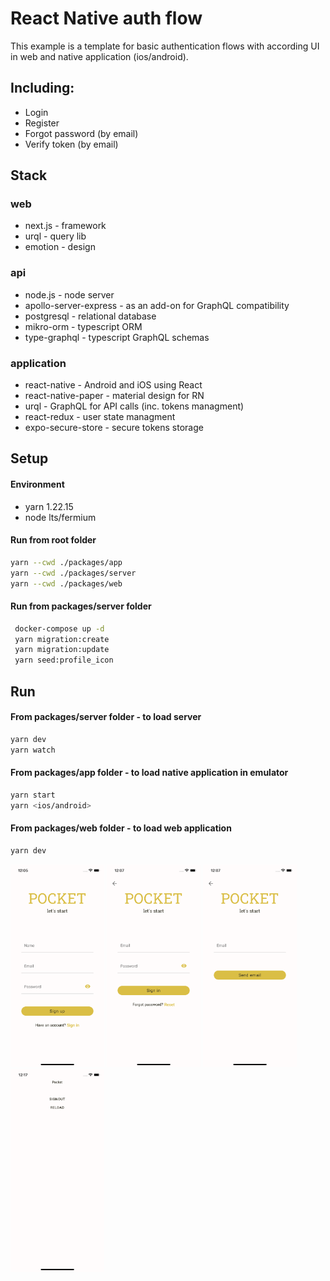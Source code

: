 # React Native auth flow

This example is a template for basic authentication flows with according UI in web and native application (ios/android).

## Including:

- Login
- Register
- Forgot password (by email)
- Verify token (by email)

## Stack

### web

- next.js - framework
- urql - query lib
- emotion - design

### api

- node.js - node server
- apollo-server-express - as an add-on for GraphQL compatibility
- postgresql - relational database
- mikro-orm - typescript ORM
- type-graphql - typescript GraphQL schemas

### application

- react-native - Android and iOS using React
- react-native-paper - material design for RN
- urql - GraphQL for API calls (inc. tokens managment)
- react-redux - user state managment
- expo-secure-store - secure tokens storage

## Setup

#### Environment

- yarn 1.22.15
- node lts/fermium

#### Run from root folder

```bash
yarn --cwd ./packages/app
yarn --cwd ./packages/server
yarn --cwd ./packages/web
```

#### Run from packages/server folder

```bash
 docker-compose up -d
 yarn migration:create
 yarn migration:update
 yarn seed:profile_icon
```

## Run

#### From packages/server folder - to load server

```bash
yarn dev
yarn watch
```

#### From packages/app folder - to load native application in emulator

```bash
yarn start
yarn <ios/android>
```

#### From packages/web folder - to load web application

```bash
yarn dev
```

<img src="register.png" width="150"/>
<img src="login.png" width="150"/>
<img src="reset.png" width="150"/>
<img src="logged.png" width="150"/>
